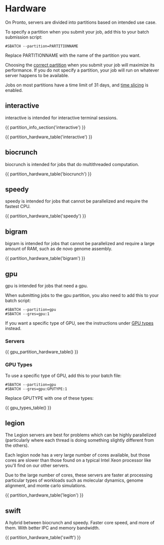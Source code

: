# Hardware

On Pronto, servers are divided into partitions based on intended use case. 

To specify a partition when you submit your job, add this to your batch submission script:

```
#SBATCH --partition=PARTITIONNAME
```

Replace PARTITIONNAME with the name of the partition you want.

Choosing the [correct partition](picking_the_best_resource.md) when you submit your job will maximize its performance. If you do not specify a partition, your job will run on whatever server happens to be available. 

Jobs on most partitions have a time limit of 31 days, and [time slicing](time_slicing.md) is enabled.

## interactive

interactive is intended for interactive terminal sessions.

{{ partition_info_section('interactive') }}

{{ partition_hardware_table('interactive') }}

## biocrunch

biocrunch is intended for jobs that do multithreaded computation.

{{ partition_hardware_table('biocrunch') }}

## speedy

speedy is intended for jobs that cannot be parallelized and require the fastest CPU.

{{ partition_hardware_table('speedy') }}

## bigram

bigram is intended for jobs that cannot be parallelized and require a large amount of RAM, such as de novo genome assembly.

{{ partition_hardware_table('bigram') }}

## gpu

gpu is intended for jobs that need a gpu.

When submitting jobs to the gpu partition, you also need to add this to your batch script:

```
#SBATCH --partition=gpu
#SBATCH --gres=gpu:1
```

If you want a specific type of GPU, see the instructions under [GPU types](#gpu-types) instead.

### Servers
{{ gpu_partition_hardware_table() }}

### GPU Types

To use a specific type of GPU, add this to your batch file:
```
#SBATCH --partition=gpu
#SBATCH --gres=gpu:GPUTYPE:1
```

Replace GPUTYPE with one of these types:

{{ gpu_types_table() }}

## legion

The Legion servers are best for problems which can be highly parallelized (particularly where each thread is doing something slightly different from the others).

Each legion node has a very large number of cores available, but those cores are slower than those found on a typical Intel Xeon processor like you'll find on our other servers.

Due to the large number of cores, these servers are faster at processing particular types of workloads such as molecular dynamics, genome alignment, and monte carlo simulations.

{{ partition_hardware_table('legion') }}

## swift

A hybrid between biocrunch and speedy. Faster core speed, and more of them. With better IPC and memory bandwidth.

{{ partition_hardware_table('swift') }}
